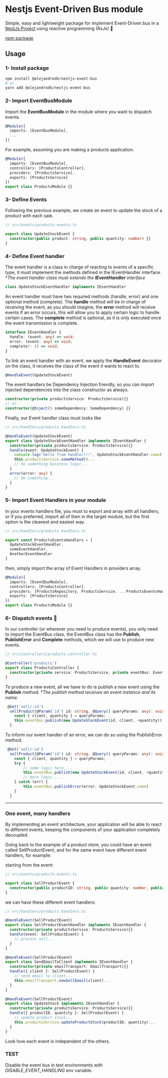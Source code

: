 # Nestjs Event-Driven Bus module

Simple, easy and lightweight package for implement Event-Driven bus in a [NestJs Project](https://github.com/nestjs/nest) using reactive programming (RxJs) 🚀

[npm package](https://www.npmjs.com/package/@alejandrodk/nestjs-event-bus)

## Usage

### 1- Install package

```sh
npm install @alejandrodk/nestjs-event-bus
# or
yarn add @alejandrodk/nestjs-event-bus
```

### 2- Import EventBusModule

Import the **EventBusModule** in the module where you want to dispatch events.

```ts
@Module({
  imports: [EventBusModule],
  ...
})
```

For example, assuming you are making a products application.

```ts
@Module({
  imports: [EventBusModule],
  controllers: [ProductsController],
  providers: [ProductsService],
  exports: [ProductsService]
})
export class ProductsModule {}
```

### 3- Define Events

Following the previous example, we create an event to update the stock of a product with each sale.

```ts
// src/events/products.events.ts

export class UpdateStockEvent {
  constructor(public product: string, public quantity: number) {}
}
```

### 4- Define Event handler

The event handler is a class in charge of reacting to events of a specific type, it must implement the methods defined in the IEventHandler interface.
**The event handler class must extends the **IEventHandler** interface*

```ts
class UpdateStockEventHandler implements IEventHandler
```

An event handler must have two required methods (handle, error) and one optional method (complete).
The **handle** method will be in charge of receiving the event, as you should imagine, the **error** method will receive events if an error occurs, this will allow you to apply certain logic to handle certain cases.
The **complete** method is optional, as it is only executed once the event transmission is complete.

```ts
interface IEventHandler {
  handle: (event: any) => void;
  error: (event: any) => void;
  complete?: () => void;
}
```

To link an event handler with an event, we apply the **HandleEvent** decorator on the class, it receives the class of the event it wants to react to.

```ts
@HandleEvent(UpdateStockEvent)
```

The event handlers be Dependency Injection friendly, so you can import injected dependencies into the class constructor as always.

```ts
constructor(private productsService: ProductsService){}
// or
constructor(@Inject() someDependency: SomeDependency) {}
```

Finally, our Event handler class must looks like

```ts
// src/handlers/products.handlers.ts

@HandleEvent(UpdateStockEvent)
export class UpdateStockEventHandler implements IEventHandler {
  constructor(private productsService: ProductsService){}
  handle(event: UpdateStockEvent) {
    console.log('Hello from handler!!!', UpdateStockEventHandler.name)
    this.productsService.someMethod()...
    // do something business logic...
  }
  error(error: any) {
    // do something...
  }
}
```

### 5- Import Event Handlers in your module

In your events handlers file, you must to export and array with all handlers, or if you preferred, import all of then in the target module, but the first option is the cleanest and easiest way.

```ts
// src/handlers/products.handlers.ts

export const ProductsEventsHandlers = [
  UpdateStockEventHandler, 
  someEventHandler, 
  AnotherEventHandler
]
```

then, simply import the array of Event Handlers in providers array.

```ts
@Module({
  imports: [EventBusModule],
  controllers: [ProductsController],
  providers: [ProductsRepository, ProductsService, ...ProductsEventsHandlers],
  exports: [ProductsService]
})
export class ProductsModule {}
```

### 6- Dispatch events 🚀

In our controller (or wherever you need to produce events), you only need to import the EventBus class, the EventBus class has the **Publish**, **PublishError** and **Complete** methods, which we will use to produce new events.

```ts
// src/controllers/products.controller.ts

@Controller('products')
export class ProductsController {
  constructor(private service: ProductsService, private eventBus: EventBus) {}
}
```

To produce a new event, all we have to do is publish a new event using the **Publish** method.
**The publish method receives an event instance and its name.*

```ts
 @Get('sell/:id')
  sellProduct(@Param('id') id: string, @Query() queryParams: any): void {
    const { client, quantity } = queryParams;
    this.eventBus.publish(new UpdateStockEvent(id, client, +quantity))
  }
```

To inform our event handler of an error, we can do so using the PublishError method.

```ts
 @Get('sell/:id')
  sellProduct(@Param('id') id: string, @Query() queryParams: any): void {
    const { client, quantity } = queryParams;
    try {
        // some logic here....
        this.eventBus.publish(new UpdateStockEvent(id, client, +quantity))
        // more logic....
    } catch (err) {
        this.eventBus.publishError(error, UpdateStockEvent.name)
    }
  }
```

___

### One event, many handlers

By implementing an event architecture, your application will be able to react to different events, keeping the components of your application completely decoupled.

Going back to the example of a product store, you could have an event called SellProductEvent, and for the same event have different event handlers, for example:

starting from the event:

```ts
// src/events/products.events.ts

export class SellProductEvent {
  constructor(public productID: string, public quantity: number, public client: string) {}
}
```

we can have these different event handlers:

```ts
// src/handlers/products.handlers.ts

@HandleEvent(SellProductEvent)
export class SellProductEventHandler implements IEventHandler {
  constructor(private productsService: ProductsService){}
  handle(event: SellProductEvent) {
    // process sell...
  }
}

@HandleEvent(SellProductEvent)
export class SendEmailToClient implements IEventHandler {
  constructor(private emailTransport: EmailTransport){}
  handle({ client }: SellProductEvent) {
    // send email to client...
    this.emailTransport.newSellEmail(client)...
  }
}

@HandleEvent(SellProductEvent)
export class UpdateStock implements IEventHandler {
  constructor(private productsService: ProductsService){}
  handle({ productID, quantity }: SellProductEvent) {
    // update product stock...
    this.productsService.updateProductStock(productID, quantity)...
  }
}
```

Look how each event is independent of the others.

### TEST

Disable the event bus in test environments with *DISABLE_EVENT_HANDLING* env variable.
